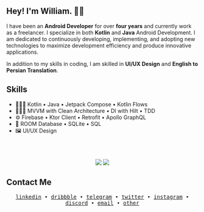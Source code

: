 ## Hey! I'm William. 👋🏻
I have been an <b>Android Developer</b> for over <b>four years</b> and currently work as a freelancer. I specialize in both <b>Kotlin</b> and <b>Java</b> Android Development.
I am dedicated to continuously developing, implementing, and adopting new technologies to maximize development efficiency and produce innovative applications.

In addition to my skills in coding, I am skilled in <b>UI/UX Design</b> and <b>English to Persian Translation</b>.

## Skills
- 👨🏻‍💻 Kotlin • Java • Jetpack Compose • Kotlin Flows
- 👷🏻‍♂️ MVVM with Clean Architecture • DI with Hilt • TDD
- ⚙️ Firebase • Ktor Client • Retrofit • Apollo GraphQL
- 💽 ROOM Database • SQLite • SQL
- 🖼️ UI/UX Design

##
<br/>
<p align="center">
	<img src="https://github-readme-stats.vercel.app/api?username=WilliamGates99&theme=blue-green&hide_border=true&count_private=true&show_icons=true" >
	<img src="https://github-readme-streak-stats.herokuapp.com?user=WilliamGates99&theme=blue-green&hide_border=true&count_private=tru&date_format=M%20j%5B%2C%20Y%5D" >
</p>

## Contact Me
<p align="center">
  <samp>
    <a href="https://linkedin.com/in/WilliamGates99">linkedin</a> •
    <a href="https://dribbble.com/WilliamGates99">dribbble</a> •
    <a href="https://t.me/WilliamGates99">telegram</a> •
		<a href="https://twitter.com/WilliamGates99">twitter</a> •
		<a href="https://instagram.com/WilliamGates99">instagram</a> •
    <a href="https://discord.com/users/289402493824401408">discord</a> •
    <a href="mailto:william.gates.3299@gmail.com">email</a> •
    <a href="https://bio.link/WilliamGates99">other</a>
  </samp>
</p>
